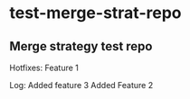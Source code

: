 # test-merge-strat-repo
Merge strategy test repo
---------
Hotfixes: 
Feature 1

Log: 
Added feature 3
Added Feature 2
